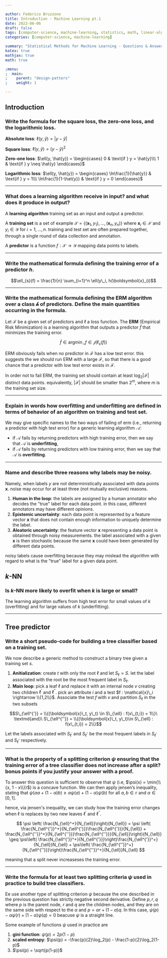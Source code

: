 ```yaml
---

author: Federico Bruzzone
title: Introduction - Machine Learning pt.1 
date: 2023-06-06
draft: false 
tags: [computer-science, machine-learning, statistics, math, linear-algebra]
categories: [computer-science, machine-learning]

summary: "Statistical Methods for Machine Learning - Questions & Answers pt.1. Introduction, k-nn and tree predictor."
katex: true
mathjax: true
math: true

;menu:
;  main:
;    parent: "design-patters"
;    weight: 1

---
```


## Introduction

### Write the formula for the square loss, the zero-one loss, and the logarithmic loss.

**Absolute loss**: $\ell(y, \hat{y}) = |y-\hat{y}|$
    
**Square loss**: $\ell(y, \hat{y}) = (y-\hat{y})^2$
    
**Zero-one loss**: $\ell(y, \hat{y}) = \begin{cases} 
0 & \text{if } y = \hat{y}\\\ 
1 & \text{if } y \neq \hat{y}
\end{cases}$
    
**Logarithmic loss**: $\ell(y, \hat{y}) = \begin{cases} 
\ln\frac{1}{\hat{y}} & \text{if } y = 1\\\ 
\ln\frac{1}{1-\hat{y}} & \text{if } y = 0 
\end{cases}$

---

### What does a learning algorithm receive in input? and what does it produce in output?

A **learning algorithm** training set as an input and output a predictor.

A **training set** is a set of example $\mathcal{S} = \{(\boldsymbol{x}_1, y_1), \dots, (\boldsymbol{x}_n, y_n)\}$ where $\boldsymbol{x}_i \in \mathcal{X}$ and $y_i \in \mathcal{Y}$ for $i = 1, \dots, n$. training and test set are often prepared together, through a single round of data collection and annotation. 

A **predictor** is a function $f: \mathcal{X} \rightarrow \mathcal{Y}$ mapping data points to labels.

---

### Write the mathematical formula defining the training error of a predictor $h$.

$$\ell_{s}(f) = \frac{1}{n} \sum_{i=1}^n \ell(y\_i, h(\boldsymbol{x}_i))$$

---

### Write the mathematical formula defining the ERM algorithm over a class $\mathcal{h}$ of predictors. Define the main quantities occurring in the formula.

Let $\mathcal{F}$ be a given set of predictors and $\ell$ a loss function. The **ERM** (Empirical Risk Minimization) is a learning algorithm that outputs a predictor $\hat{f}$ that minimizes the training error.

$$\hat{f} \in \mathop{argmin}\_{f \in \mathcal{f}} \left( \ell_{s}(f) \right)$$

ERM obviously fails when no predictor in $\mathcal{F}$ has a low test error.
this suggests the we should run ERM with a large $\mathcal{F}$, so that there is a good chance that a predictor with low test error exists in $\mathcal{F}$.

In order not to fail ERM, the training set should contain at least $\log_{2}|\mathcal{F}|$ distinct data points. equivalently, $|\mathcal{F}|$ should be smaller than $2^{m}$, where $m$ is the training set size.

---


### Explain in words how overfitting and underfitting are defined in terms of behavior of an algorithm on training and test set. 

We may give specific names to the two ways of failing of erm (i.e., returning a predictor with high test error) for a generic learning algorithm $\mathcal{A}$: 


- if $\mathcal{A}$ fails by returning predictors with high training error, then we say that $\mathcal{A}$ is **underfitting**,
- if $\mathcal{A}$ fails by returning predictors with low training error, then we say that $\mathcal{A}$ is **overfitting**.

---

### Name and describe three reasons why labels may be noisy. 

Namely, when labels $y$ are not deterministically associated with data points $\boldsymbol{x}$. noise may occur for at least three (not mutually exclusive) reasons. 

1. **Human in the loop**: the labels are assigned by a human annotator who decides the "true" label for each data point. in this case, different annotators may have different opinions.
2. **Epistemic uncertainty**: each data point is represented by a feature vector $\boldsymbol{x}$ that does not contain enough information to uniquely determine the label.             
3. **Aleatoric uncertainty**: the feature vector $\boldsymbol{x}$ representing a data point is obtained through noisy measurements. the label associated with a given $\boldsymbol{x}$ is then stochastic because the same $\boldsymbol{x}$ could have been generated by different data points.

noisy labels cause overfitting because they may mislead the algorithm with regard to what is the "true" label for a given data point.

## $k$-NN

### Is $k$-NN more likely to overfit when $k$ is large or small?

The learning algorithm suffers from high test error for small values of $k$ (overfitting) and for large values of $k$ (underfitting).

---

## Tree predictor

### Write a short pseudo-code for building a tree classifier based on a training set.

We now describe a generic method to construct a binary tree given a training set $s$.
    
1. **Anitialization**: create $t$ with only the root $\ell$ and let $S_{\ell} = S$. let the label associated with the root be the most frequent label in $S_{\ell}$.
2. **Main loop**: pick a leaf $\ell$ and replace it with an internal node $v$ creating two children $\ell^{'}$ and $\ell^{''}$. pick an attribute $i$ and a test $f : \mathcal{x}\_i \rightarrow \\{1,2\\}$. Associate the test $f$ with $v$ and partition $S_{\ell}$ in the two subsets
        
$$S\_{\ell^{'}} = \\{(\boldsymbol{x}\_t, y\_t) \in S\_{\ell} : f(x\_{t,i}) = 1\\}\ \textmd{and}\ S\_{\ell^{''}} = \\{(\boldsymbol{x}\_t, y\_t)\in S\_{\ell} : f(x\_{t,i}) = 2\\}$$

Let the labels associated with $S_{\ell^{'}}$ and $S_{\ell^{''}}$ be the most frequent labels in $S_{\ell^{'}}$ and $S_{\ell^{''}}$ respectively.

---

### What is the property of a splitting criterion $\psi$ ensuring that the training error of a tree classifier does not increase after a split? bonus points if you justify your answer with a proof.

To answer this question is sufficient to observe that $\psi$ (i.e, $\psi(x) = \min{\\{x, 1 - x\\}}$) is a concave function.
    We can then apply jensen’s inequality, stating that $\psi(\alpha a + (1-\alpha)b) \geq \alpha\psi(a) + (1 - \alpha)\psi(b)$ for all $a,b \in \mathbb{r}$ and $\alpha \in [0,1]$.

hence, via jensen's inequality, we can study how the training error changes when $\ell$ is replaces by two new leaves $\ell^{'}$ and $\ell^{''}$.
    
$$
\psi \left( \frac{N_{\ell}^+}{N_{\ell}}\right){N_{\ell}} = \psi \left( \frac{N_{\ell^{'}}^+}{N_{\ell^{'}}}\frac{N_{\ell^{'}}}{N_{\ell}} + \frac{N_{\ell^{''}}^+}{N_{\ell^{''}}}\frac{N_{\ell^{''}}}{N_{\ell}}\right){N_{\ell}} \geq \psi\left( \frac{N_{\ell^{'}}^+}{N_{\ell^{'}}}\right)\frac{N_{\ell^{'}}^+}{N_{\ell}}N_{\ell} + \psi\left( \frac{N_{\ell^{''}}^+}{N_{\ell^{''}}}\right)\frac{N_{\ell^{''}}^+}{N_{\ell}}N_{\ell}
$$

meaning that a split never increaseses the training error.

---

### Write the formula for at least two splitting criteria $\psi$ used in practice to build tree classifiers.

Ee use another type of splitting criterion $\psi$ because the one described in the previous question has strictly negative second derivative. Define $p, r, q$ where $p$ is the parent node, $r$ and $q$ are the children nodes, and they are on the same side with respect to the $\alpha$ and $p = \alpha r + (1 - \alpha)q$.
In this case, $\psi(p) - \alpha\psi(r) + (1 - \alpha)\psi(q) = 0$ beacuse $\psi$ is a straight line.

Some example of functions $\psi$ used in practice are 
1. **gini function**: $\psi(p) = 2p(1-p)$
2. **scaled entropy**: $\psi(p) = -\frac{p}{2}\log_2(p) - \frac{1-p}{2}\log_2(1-p)$
3. $\psi(p) = \sqrt{p(1-p)}$

